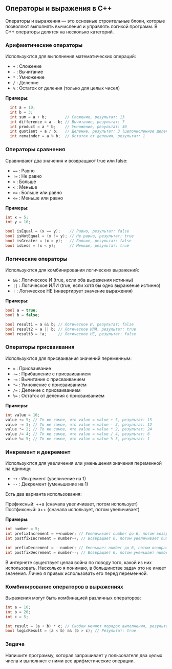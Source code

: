 ﻿## Операторы и выражения в C++
Операторы и выражения — это основные строительные блоки, которые позволяют выполнять вычисления и управлять логикой программ. В C++ операторы делятся на несколько категорий.

### Арифметические операторы
Используются для выполнения математических операций:

* `+` : Сложение
* `-` : Вычитание
* `*` : Умножение
* `/` : Деление
* `%` : Остаток от деления (только для целых чисел)

**Примеры:**
```cpp
  int a = 10;
  int b = 3;
  int sum = a + b;        // Сложение, результат: 13
  int difference = a - b; // Вычитание, результат: 7
  int product = a * b;    // Умножение, результат: 30
  int quotient = a / b;   // Деление, результат: 3 (целочисленное деление)
  int remainder = a % b;  // Остаток от деления, результат: 1
```

### Операторы сравнения
Сравнивают два значения и возвращают true или false:

* `==` : Равно
* `!=` : Не равно
* `>` : Больше
* `<` : Меньше
* `>=` : Больше или равно
* `<=` : Меньше или равно

**Примеры:**
```cpp
int x = 5;
int y = 10;

bool isEqual = (x == y);    // Равно, результат: false
bool isNotEqual = (x != y); // Не равно, результат: true
bool isGreater = (x > y);   // Больше, результат: false
bool isLess = (x < y);      // Меньше, результат: true
```

### Логические операторы
Используются для комбинирования логических выражений:

* `&&` : Логическое И (true, если оба выражения истинны)
* `||` : Логическое ИЛИ (true, если хотя бы одно выражение истинно)
* `!` : Логическое НЕ (инвертирует значение выражения)

**Примеры:**
```cpp
bool a = true;
bool b = false;

bool result1 = a && b; // Логическое И, результат: false
bool result2 = a || b; // Логическое ИЛИ, результат: true
bool result3 = !a;     // Логическое НЕ, результат: false
```

### Операторы присваивания
Используются для присваивания значений переменным:

* `=` : Присваивание
* `+=` : Прибавление с присваиванием
* `-=` : Вычитание с присваиванием
* `*=` : Умножение с присваиванием
* `/=` : Деление с присваиванием
* `%=` : Остаток от деления с присваиванием

**Примеры:**
```cpp
int value = 10;
value += 5; // То же самое, что value = value + 5, результат: 15
value -= 3; // То же самое, что value = value - 3, результат: 12
value *= 2; // То же самое, что value = value * 2, результат: 24
value /= 4; // То же самое, что value = value / 4, результат: 6
value %= 5; // То же самое, что value = value % 5, результат: 1
```

### Инкремент и декремент
Используются для увеличения или уменьшения значения переменной на единицу:

* `++` : Инкремент (увеличение на 1)
* `--` : Декремент (уменьшение на 1)

Есть два варианта использования:

Префиксный: ++a (сначала увеличивает, потом использует)
Постфиксный: a++ (сначала использует, потом увеличивает)

**Примеры:**
```cpp
int number = 5;
int prefixIncrement = ++number; // Увеличивает number до 6, потом возвращает 6
int postfixIncrement = number++; // Возвращает 6, потом увеличивает number до 7

int prefixDecrement = --number; // Уменьшает number до 6, потом возвращает 6
int postfixDecrement = number--; // Возвращает 6, потом уменьшает number до 5
```

В интернете существует целая война по поводу того, какой из них использовать. Насколько я понимаю, в большинстве задач это не имеет значения. Лично я привык использовать его перед переменной.

### Комбинирование операторов в выражениях
Выражения могут быть комбинацией различных операторов:

```cpp
int a = 10;
int b = 20;
int c = 5;

int result = (a + b) * c; // Скобки меняют порядок выполнения, результат: 150
bool logicResult = (a < b) && (b > c); // Результат: true
```

### Задача
Напишите программу, которая запрашивает у пользователя два целых числа и выполняет с ними все арифметические операции.